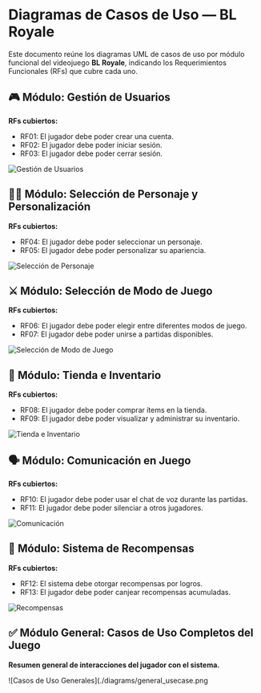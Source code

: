 # Diagramas de Casos de Uso — BL Royale

Este documento reúne los diagramas UML de casos de uso por módulo funcional del videojuego **BL Royale**, 
indicando los Requerimientos Funcionales (RFs) que cubre cada uno.


## 🎮 Módulo: Gestión de Usuarios  
**RFs cubiertos:**  
- RF01: El jugador debe poder crear una cuenta.  
- RF02: El jugador debe poder iniciar sesión.  
- RF03: El jugador debe poder cerrar sesión.

![Gestión de Usuarios](./diagrams/gestion_usuarios.png)

## 🧍‍♂️ Módulo: Selección de Personaje y Personalización  
**RFs cubiertos:**  
- RF04: El jugador debe poder seleccionar un personaje.  
- RF05: El jugador debe poder personalizar su apariencia.

![Selección de Personaje](./diagrams/seleccion_personaje.png)

## ⚔️ Módulo: Selección de Modo de Juego  
**RFs cubiertos:**  
- RF06: El jugador debe poder elegir entre diferentes modos de juego.  
- RF07: El jugador debe poder unirse a partidas disponibles.

![Selección de Modo de Juego](./diagrams/modo_juego.png)

## 🛒 Módulo: Tienda e Inventario  
**RFs cubiertos:**  
- RF08: El jugador debe poder comprar ítems en la tienda.  
- RF09: El jugador debe poder visualizar y administrar su inventario.

![Tienda e Inventario](./diagrams/tienda_inventario.png)


## 🗣️ Módulo: Comunicación en Juego  
**RFs cubiertos:**  
- RF10: El jugador debe poder usar el chat de voz durante las partidas.  
- RF11: El jugador debe poder silenciar a otros jugadores.

![Comunicación](./diagrams/chat_voz.png)


## 🎁 Módulo: Sistema de Recompensas  
**RFs cubiertos:**  
- RF12: El sistema debe otorgar recompensas por logros.  
- RF13: El jugador debe poder canjear recompensas acumuladas.

![Recompensas](./diagrams/recompensas.png)

## ✅ Módulo General: Casos de Uso Completos del Juego  
**Resumen general de interacciones del jugador con el sistema.**

![Casos de Uso Generales](./diagrams/general_usecase.png
